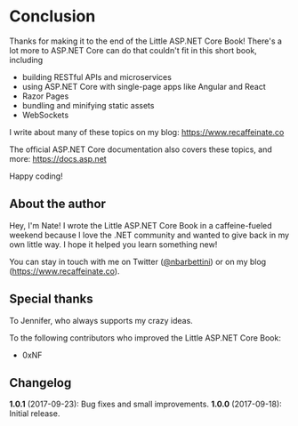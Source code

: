 # Conclusion

Thanks for making it to the end of the Little ASP.NET Core Book! There's a lot more to ASP.NET Core can do that couldn't fit in this short book, including

* building RESTful APIs and microservices
* using ASP.NET Core with single-page apps like Angular and React
* Razor Pages
* bundling and minifying static assets
* WebSockets

I write about many of these topics on my blog: https://www.recaffeinate.co

The official ASP.NET Core documentation also covers these topics, and more: https://docs.asp.net

Happy coding!

## About the author

Hey, I'm Nate! I wrote the Little ASP.NET Core Book in a caffeine-fueled weekend because I love the .NET community and wanted to give back in my own little way. I hope it helped you learn something new!

You can stay in touch with me on Twitter ([@nbarbettini](https://twitter.com/nbarbettini)) or on my blog (https://www.recaffeinate.co).

## Special thanks

To Jennifer, who always supports my crazy ideas.

To the following contributors who improved the Little ASP.NET Core Book:

* 0xNF

## Changelog

**1.0.1** (2017-09-23): Bug fixes and small improvements.
**1.0.0** (2017-09-18): Initial release.
